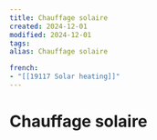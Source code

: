 ```yaml
---
title: Chauffage solaire
created: 2024-12-01
modified: 2024-12-01
tags: 
alias: Chauffage solaire

french:
- "[[19117 Solar heating]]"
---
```

# Chauffage solaire
